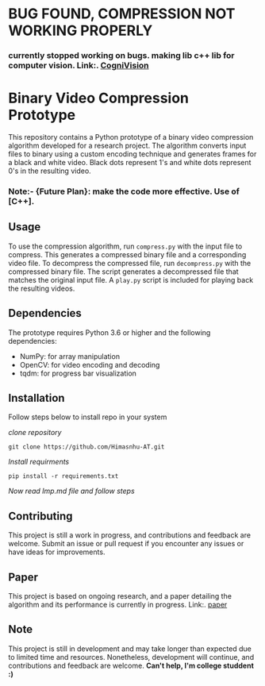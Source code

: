 # BUG FOUND, COMPRESSION NOT WORKING PROPERLY

### currently stopped working on bugs. making lib c++ lib for computer vision. Link:. [CogniVision](https://github.com/Himasnhu-AT/CogniVision)

# Binary Video Compression Prototype

This repository contains a Python prototype of a binary video compression algorithm developed for a research project. The algorithm converts input files to binary using a custom encoding technique and generates frames for a black and white video. Black dots represent 1's and white dots represent 0's in the resulting video.

### **Note**:- {Future Plan}: make the code more effective. Use of [**C++**].

## Usage

To use the compression algorithm, run `compress.py` with the input file to compress. This generates a compressed binary file and a corresponding video file. To decompress the compressed file, run `decompress.py` with the compressed binary file. The script generates a decompressed file that matches the original input file. A `play.py` script is included for playing back the resulting videos.

## Dependencies

The prototype requires Python 3.6 or higher and the following dependencies:

- NumPy: for array manipulation
- OpenCV: for video encoding and decoding
- tqdm: for progress bar visualization

## Installation

Follow steps below to install repo in your system

*clone repository*
```
git clone https://github.com/Himasnhu-AT.git
```

*Install requirments*
```
pip install -r requirements.txt
```

*Now read Imp.md file and follow steps*

## Contributing

This project is still a work in progress, and contributions and feedback are welcome. Submit an issue or pull request if you encounter any issues or have ideas for improvements.

## Paper

This project is based on ongoing research, and a paper detailing the algorithm and its performance is currently in progress. Link:. [paper](https://www.linkedin.com/pulse/from-zip-rar-video-evolution-compression-methods-tech-himanshu-?trackingId=%2B9ybw%2F6XRh6L138ZlIir9A%3D%3D&lipi=urn%3Ali%3Apage%3Ad_flagship3_detail_base%3Bkh5Bf8VsTqCeiPNTo9H6lg%3D%3D)

## Note

This project is still in development and may take longer than expected due to limited time and resources. Nonetheless, development will continue, and contributions and feedback are welcome.  **Can't help, I'm college studdent :)**
